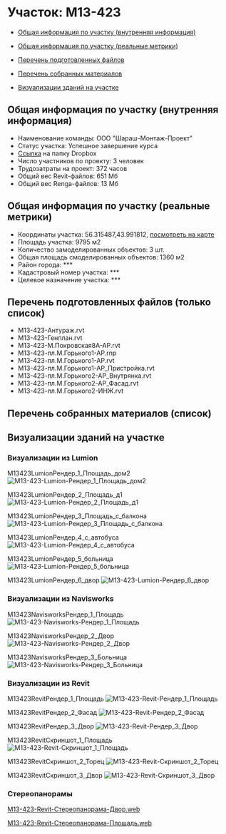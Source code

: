 # Участок: M13-423

* [Общая информация по участку (внутренняя информация)](#Chapter1)

* [Общая информация по участку (реальные метрики)](#Chapter2)

* [Перечень подготовленных файлов](#Chapter3)

* [Перечень собранных материалов](#Chapter4)

* [Визуализации зданий на участке](#Chapter5)

## <a id="Chapter1"></a> Общая информация по участку (внутренняя информация)
+ Наименование команды: ООО "Шараш-Монтаж-Проект"
+ Статус участка: Успешное завершение курса
+ [Ссылка](https://www.dropbox.com/sh/wvvgv1nw1iqred9/AADeI0jNNzk57r-1EbA5xtWHa/M13_423?dl=0) на папку Dropbox
+ Число участников по проекту: 3 человек
+ Трудозатраты на проект: 372 часов
+ Общий вес Revit-файлов: 651 Мб
+ Общий вес Renga-файлов: 13 Мб
## <a id="Chapter2"></a> Общая информация по участку (реальные метрики)
+ Координаты участка: 56.315487,43.991812, [посмотреть на карте](https://yandex.ru/maps/47/nizhny-novgorod/?ll=43.991812%2C56.315487&z=19)
+ Площадь участка: 9795 м2
+ Количество замоделированных объектов: 3 шт.
+ Общая площадь смоделированных объектов: 1360 м2
+ Район города: *** 
+ Кадастровый номер участка: *** 
+ Целевое назначение участка: *** 
## <a id="Chapter3"></a> Перечень подготовленных файлов (только список)
+ M13-423-Антураж.rvt
+ M13-423-Генплан.rvt
+ М13-423-М.Покровская8А-АР.rvt
+ М13-423-пл.М.Горького1-АР.rnp
+ М13-423-пл.М.Горького1-АР.rvt
+ М13-423-пл.М.Горького1-АР_Пристройка.rvt
+ М13-423-пл.М.Горького2-АР_Внутрянка.rvt
+ М13-423-пл.М.Горького2-АР_Фасад.rvt
+ М13-423-пл.М.Горького2-ИНЖ.rvt
## <a id="Chapter4"></a> Перечень собранных материалов (список)
## <a id="Chapter5"></a> Визуализации зданий на участке
### Визуализации из Lumion
М13423LumionРендер_1_Площадь_дом2
![М13-423-Lumion-Рендер_1_Площадь_дом2](/Images/M13_423/М13-423-Lumion-Рендер_1_Площадь_дом2_Compressed.jpg)

М13423LumionРендер_2_Площадь_д1
![М13-423-Lumion-Рендер_2_Площадь_д1](/Images/M13_423/М13-423-Lumion-Рендер_2_Площадь_д1_Compressed.jpg)

М13423LumionРендер_3_Площадь_с_балкона
![М13-423-Lumion-Рендер_3_Площадь_с_балкона](/Images/M13_423/М13-423-Lumion-Рендер_3_Площадь_с_балкона_Compressed.jpg)

М13423LumionРендер_4_с_автобуса
![М13-423-Lumion-Рендер_4_с_автобуса](/Images/M13_423/М13-423-Lumion-Рендер_4_с_автобуса_Compressed.jpg)

М13423LumionРендер_5_больница
![М13-423-Lumion-Рендер_5_больница](/Images/M13_423/М13-423-Lumion-Рендер_5_больница_Compressed.jpg)

М13423LumionРендер_6_двор
![М13-423-Lumion-Рендер_6_двор](/Images/M13_423/М13-423-Lumion-Рендер_6_двор_Compressed.jpg)

### Визуализации из Navisworks
М13423NavisworksРендер_1_Площадь
![М13-423-Navisworks-Рендер_1_Площадь](/Images/M13_423/М13-423-Navisworks-Рендер_1_Площадь_Compressed.jpg)

М13423NavisworksРендер_2_Двор
![М13-423-Navisworks-Рендер_2_Двор](/Images/M13_423/М13-423-Navisworks-Рендер_2_Двор_Compressed.jpg)

М13423NavisworksРендер_3_Больница
![М13-423-Navisworks-Рендер_3_Больница](/Images/M13_423/М13-423-Navisworks-Рендер_3_Больница_Compressed.jpg)

### Визуализации из Revit
М13423RevitРендер_1_Площадь
![М13-423-Revit-Рендер_1_Площадь](/Images/M13_423/М13-423-Revit-Рендер_1_Площадь_Compressed.jpg)

М13423RevitРендер_2_Фасад
![М13-423-Revit-Рендер_2_Фасад](/Images/M13_423/М13-423-Revit-Рендер_2_Фасад_Compressed.jpg)

М13423RevitРендер_3_Двор
![М13-423-Revit-Рендер_3_Двор](/Images/M13_423/М13-423-Revit-Рендер_3_Двор_Compressed.jpg)

М13423RevitСкриншот_1_Площадь
![М13-423-Revit-Скриншот_1_Площадь](/Images/M13_423/М13-423-Revit-Скриншот_1_Площадь_Compressed.jpg)

М13423RevitСкриншот_2_Торец
![М13-423-Revit-Скриншот_2_Торец](/Images/M13_423/М13-423-Revit-Скриншот_2_Торец_Compressed.jpg)

М13423RevitСкриншот_3_Двор
![М13-423-Revit-Скриншот_3_Двор](/Images/M13_423/М13-423-Revit-Скриншот_3_Двор_Compressed.jpg)

### Стереопанорамы
[M13-423-Revit-Стереопанорама-Двор.web](https://pano.autodesk.com/pano.html?url=jpgs/10c9d04c-a94d-4f56-be40-704a5413848c&version=2)

[M13-423-Revit-Стереопанорама-Площадь.web](https://pano.autodesk.com/pano.html?url=jpgs/9334a0b6-6160-4898-91a9-b28fb43b6e96&version=2)

